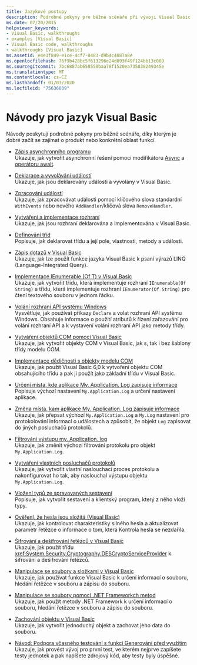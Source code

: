 ```yaml
---
title: Jazykové postupy
description: Podrobné pokyny pro běžné scénáře při vývoji Visual Basic
ms.date: 07/20/2015
helpviewer_keywords:
- Visual Basic, walkthroughs
- examples [Visual Basic]
- Visual Basic code, walkthroughs
- walkthroughs [Visual Basic]
ms.assetid: e4e1f849-e1ce-4cf7-8483-d9b4c4887a8e
ms.openlocfilehash: 76f9b428bc5f613296e24d893f49f124bb13c089
ms.sourcegitcommit: 7bc6887ab658550baa78f1520ea735838249345e
ms.translationtype: MT
ms.contentlocale: cs-CZ
ms.lasthandoff: 01/03/2020
ms.locfileid: "75636039"
---
```

# <a name="visual-basic-language-walkthroughs"></a>Návody pro jazyk Visual Basic

Návody poskytují podrobné pokyny pro běžné scénáře, díky kterým je dobré začít se zajímat o produkt nebo konkrétní oblast funkcí.

- [Zápis asynchronního programu](./programming-guide/concepts/async/walkthrough-accessing-the-web-by-using-async-and-await.md)  
 Ukazuje, jak vytvořit asynchronní řešení pomocí modifikátoru [Async](language-reference/modifiers/async.md) a [operátoru await](language-reference/operators/await-operator.md).

- [Deklarace a vyvolávání událostí](programming-guide/language-features/events/walkthrough-declaring-and-raising-events.md)  
 Ukazuje, jak jsou deklarovány události a vyvolány v Visual Basic.

- [Zpracování událostí](programming-guide/language-features/events/walkthrough-handling-events.md)  
 Ukazuje, jak zpracovávat události pomocí klíčového slova standardní `WithEvents` nebo nového `AddHandler`/klíčová slova `RemoveHandler`.

- [Vytváření a implementace rozhraní](programming-guide/language-features/interfaces/walkthrough-creating-and-implementing-interfaces.md)  
 Ukazuje, jak jsou rozhraní deklarována a implementována v Visual Basic.

- [Definování tříd](programming-guide/language-features/objects-and-classes/walkthrough-defining-classes.md)  
 Popisuje, jak deklarovat třídu a její pole, vlastnosti, metody a události.

- [Zápis dotazů v Visual Basic](programming-guide/concepts/linq/walkthrough-writing-queries.md)  
 Ukazuje, jak lze použít funkce jazyka Visual Basic k psaní výrazů LINQ (Language-Integrated Query).

- [Implementace IEnumerable (Of T) v Visual Basic](programming-guide/language-features/control-flow/walkthrough-implementing-ienumerable-of-t.md)  
 Ukazuje, jak vytvořit třídu, která implementuje rozhraní `IEnumerable(Of String)` a třídu, která implementuje rozhraní `IEnumerator(Of String)` pro čtení textového souboru v jednom řádku.

- [Volání rozhraní API systému Windows](programming-guide/com-interop/walkthrough-calling-windows-apis.md)  
 Vysvětluje, jak používat příkazy `Declare` a volat rozhraní API systému Windows. Obsahuje informace o použití atributů k řízení zařazování pro volání rozhraní API a k vystavení volání rozhraní API jako metody třídy.

- [Vytváření objektů COM pomocí Visual Basic](programming-guide/com-interop/walkthrough-creating-com-objects.md)  
 Ukazuje, jak vytvořit objekty COM v Visual Basic, jak s, tak i bez šablony třídy modelu COM.

- [Implementace dědičnosti s objekty modelu COM](programming-guide/com-interop/walkthrough-implementing-inheritance-with-com-objects.md)  
 Ukazuje, jak použít Visual Basic 6,0 k vytvoření objektu COM obsahujícího třídu a pak ji použít jako základní třídu v Visual Basic.

- [Určení místa, kde aplikace My. Application. Log zapisuje informace](developing-apps/programming/log-info/walkthrough-determining-where-my-application-log-writes-information.md)  
 Popisuje výchozí nastavení `My.Application.Log` a určení nastavení aplikace.

- [Změna místa, kam aplikace My. Application. Log zapisuje informace](developing-apps/programming/log-info/walkthrough-changing-where-my-application-log-writes-information.md)  
 Ukazuje, jak přepsat výchozí `My.Application.Log` a `My.Log` nastavení pro protokolování informací o událostech a způsobit, že objekt `Log` zapisovat do jiných posluchačů protokolů.

- [Filtrování výstupu my. Application. log](developing-apps/programming/log-info/walkthrough-filtering-my-application-log-output.md)  
 Ukazuje, jak změnit výchozí filtrování protokolu pro objekt `My.Application.Log`.

- [Vytváření vlastních posluchačů protokolů](developing-apps/programming/log-info/walkthrough-creating-custom-log-listeners.md)  
 Ukazuje, jak vytvořit vlastní naslouchací proces protokolu a nakonfigurovat ho tak, aby naslouchal výstupu objektu `My.Application.Log`.

- [Vložení typů ze spravovaných sestavení](../standard/assembly/embed-types-visual-studio.md)  
 Popisuje, jak vytvořit sestavení a klientský program, který z něho vloží typy.

- [Ověření, že hesla jsou složitá (Visual Basic)](programming-guide/language-features/strings/walkthrough-validating-that-passwords-are-complex.md)  
 Ukazuje, jak kontrolovat charakteristiky silného hesla a aktualizovat parametr řetězce o informace o tom, která Kontrola hesla se nezdařila.

- [Šifrování a dešifrování řetězců v Visual Basic](programming-guide/language-features/strings/walkthrough-encrypting-and-decrypting-strings.md)  
 Ukazuje, jak použít třídu <xref:System.Security.Cryptography.DESCryptoServiceProvider> k šifrování a dešifrování řetězců.

- [Manipulace se soubory a složkami v Visual Basic](developing-apps/programming/drives-directories-files/walkthrough-manipulating-files-and-directories.md)  
 Ukazuje, jak používat funkce Visual Basic k určení informací o souboru, hledání řetězce v souboru a zápisu do souboru.

- [Manipulace se soubory pomocí .NET Frameworkch metod](developing-apps/programming/drives-directories-files/walkthrough-manipulating-files-by-using-net-framework-methods.md)  
 Ukazuje, jak použít metody .NET Framework k určení informací o souboru, hledání řetězce v souboru a zápisu do souboru.

- [Zachování objektu v Visual Basic](programming-guide/concepts/serialization/walkthrough-persisting-an-object-in-visual-studio.md)  
 Ukazuje, jak vytvořit jednoduchý objekt a zachovat jeho data do souboru.

- [Návod: Podpora včasného testování s funkcí Generování před využitím](/visualstudio/ide/walkthrough-test-first-support-with-the-generate-from-usage-feature)  
 Ukazuje, jak provést vývoj pro první test, ve kterém nejprve zapíšete testy jednotek a pak napíšete zdrojový kód, aby testy byly úspěšné.
